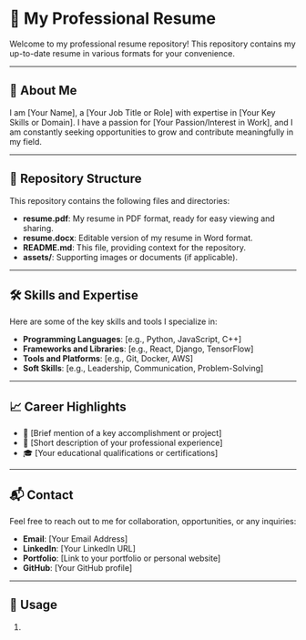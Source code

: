 # 📄 My Professional Resume

Welcome to my professional resume repository! This repository contains my up-to-date resume in various formats for your convenience.

---

## 📜 About Me

I am [Your Name], a [Your Job Title or Role] with expertise in [Your Key Skills or Domain]. I have a passion for [Your Passion/Interest in Work], and I am constantly seeking opportunities to grow and contribute meaningfully in my field.

---

## 📂 Repository Structure

This repository contains the following files and directories:

- **resume.pdf**: My resume in PDF format, ready for easy viewing and sharing.
- **resume.docx**: Editable version of my resume in Word format.
- **README.md**: This file, providing context for the repository.
- **assets/**: Supporting images or documents (if applicable).

---

## 🛠️ Skills and Expertise

Here are some of the key skills and tools I specialize in:

- **Programming Languages**: [e.g., Python, JavaScript, C++]
- **Frameworks and Libraries**: [e.g., React, Django, TensorFlow]
- **Tools and Platforms**: [e.g., Git, Docker, AWS]
- **Soft Skills**: [e.g., Leadership, Communication, Problem-Solving]

---

## 📈 Career Highlights

- 🚀 [Brief mention of a key accomplishment or project]
- 💼 [Short description of your professional experience]
- 🎓 [Your educational qualifications or certifications]

---

## 📬 Contact

Feel free to reach out to me for collaboration, opportunities, or any inquiries:

- **Email**: [Your Email Address]
- **LinkedIn**: [Your LinkedIn URL]
- **Portfolio**: [Link to your portfolio or personal website]
- **GitHub**: [Your GitHub profile]

---

## 📌 Usage

1.
